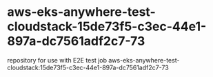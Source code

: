 # aws-eks-anywhere-test-cloudstack-15de73f5-c3ec-44e1-897a-dc7561adf2c7-73
repository for use with E2E test job aws-eks-anywhere-test-cloudstack:15de73f5-c3ec-44e1-897a-dc7561adf2c7-73
